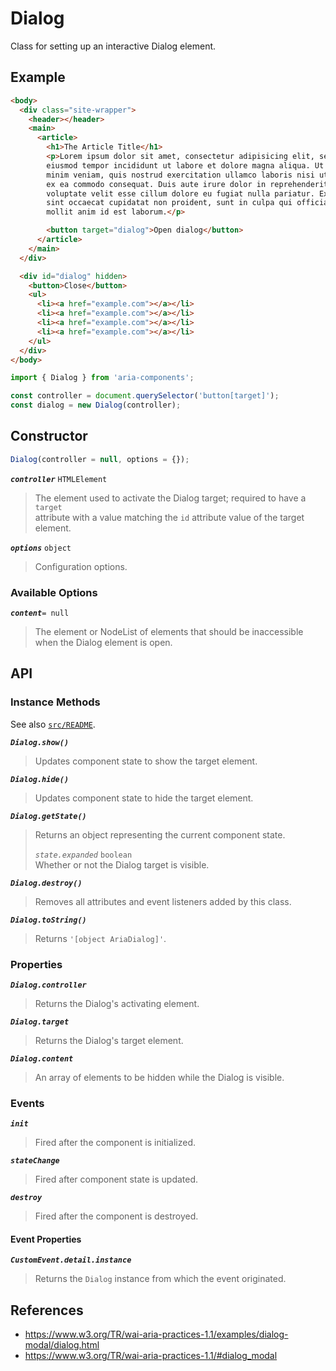 Dialog
======

Class for setting up an interactive Dialog element.

## Example

```html
<body>
  <div class="site-wrapper">
    <header></header>
    <main>
      <article>
        <h1>The Article Title</h1>
        <p>Lorem ipsum dolor sit amet, consectetur adipisicing elit, sed do
        eiusmod tempor incididunt ut labore et dolore magna aliqua. Ut enim ad
        minim veniam, quis nostrud exercitation ullamco laboris nisi ut aliquip
        ex ea commodo consequat. Duis aute irure dolor in reprehenderit in
        voluptate velit esse cillum dolore eu fugiat nulla pariatur. Excepteur
        sint occaecat cupidatat non proident, sunt in culpa qui officia deserunt
        mollit anim id est laborum.</p>

        <button target="dialog">Open dialog</button>
      </article>
    </main>
  </div>

  <div id="dialog" hidden>
    <button>Close</button>
    <ul>
      <li><a href="example.com"></a></li>
      <li><a href="example.com"></a></li>
      <li><a href="example.com"></a></li>
      <li><a href="example.com"></a></li>
    </ul>
  </div>
</body>
```

```javascript
import { Dialog } from 'aria-components';

const controller = document.querySelector('button[target]');
const dialog = new Dialog(controller);
```

## Constructor

```javascript
Dialog(controller = null, options = {});
```

_**`controller`**_ `HTMLElement`  
> The element used to activate the Dialog target; required to have a `target`  
attribute with a value matching the `id` attribute value of the target element.

_**`options`**_ `object`  
> Configuration options.

### Available Options

_**`content`**_`= null`  
> The element or NodeList of elements that should be inaccessible when the Dialog element is open.

## API

### Instance Methods

See also [`src/README`](../).

_**`Dialog.show()`**_
> Updates component state to show the target element.

_**`Dialog.hide()`**_
> Updates component state to hide the target element.

_**`Dialog.getState()`**_
> Returns an object representing the current component state.
>
> _`state.expanded`_ `boolean`  
> Whether or not the Dialog target is visible.

_**`Dialog.destroy()`**_
> Removes all attributes and event listeners added by this class.

_**`Dialog.toString()`**_  
> Returns `'[object AriaDialog]'`.

### Properties

_**`Dialog.controller`**_  
> Returns the Dialog's activating element.

_**`Dialog.target`**_  
> Returns the Dialog's target element.

_**`Dialog.content`**_
> An array of elements to be hidden while the Dialog is visible.

### Events

_**`init`**_  
> Fired after the component is initialized.

_**`stateChange`**_  
> Fired after component state is updated.

_**`destroy`**_  
> Fired after the component is destroyed.

#### Event Properties

_**`CustomEvent.detail.instance`**_
> Returns the `Dialog` instance from which the event originated.

## References

- https://www.w3.org/TR/wai-aria-practices-1.1/examples/dialog-modal/dialog.html
- https://www.w3.org/TR/wai-aria-practices-1.1/#dialog_modal
